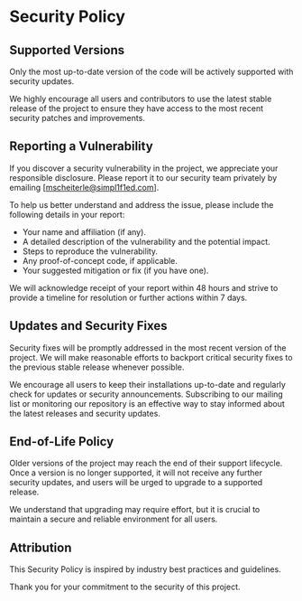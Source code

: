 # Security Policy

## Supported Versions

Only the most up-to-date version of the code will be actively supported with security updates.

We highly encourage all users and contributors to use the latest stable release of the project to ensure they have access to the most recent security patches and improvements.

## Reporting a Vulnerability

If you discover a security vulnerability in the project, we appreciate your responsible disclosure. Please report it to our security team privately by emailing [mscheiterle@simpl1f1ed.com]. 

To help us better understand and address the issue, please include the following details in your report:

- Your name and affiliation (if any).
- A detailed description of the vulnerability and the potential impact.
- Steps to reproduce the vulnerability.
- Any proof-of-concept code, if applicable.
- Your suggested mitigation or fix (if you have one).

We will acknowledge receipt of your report within 48 hours and strive to provide a timeline for resolution or further actions within 7 days.

## Updates and Security Fixes

Security fixes will be promptly addressed in the most recent version of the project. We will make reasonable efforts to backport critical security fixes to the previous stable release whenever possible.

We encourage all users to keep their installations up-to-date and regularly check for updates or security announcements. Subscribing to our mailing list or monitoring our repository is an effective way to stay informed about the latest releases and security updates.

## End-of-Life Policy

Older versions of the project may reach the end of their support lifecycle. Once a version is no longer supported, it will not receive any further security updates, and users will be urged to upgrade to a supported release.

We understand that upgrading may require effort, but it is crucial to maintain a secure and reliable environment for all users.

## Attribution

This Security Policy is inspired by industry best practices and guidelines.

Thank you for your commitment to the security of this project.

